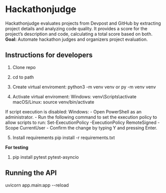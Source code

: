# Hackathonjudge
Hackathonjudge evaluates projects from Devpost and GitHub by extracting project details and analyzing code quality. It provides a score for the project’s description and code, calculating a total score based on both.
\
**Goal:** Automate hackathon judges and organizers project evaluation.


## Instructions for developers
1. Clone repo

2. cd to path

3. Create virtual enviroment:
python3 -m venv venv
or
py -m venv venv

4. Activate virtual enviroment:
Windows: venv\Scripts\activate
macOS/Linux: source venv/bin/activate

If script execution is disabled:
Windows:
    - Open PowerShell as an administrator.
    - Run the following command to set the execution policy to allow scripts to run:
        Set-ExecutionPolicy -ExecutionPolicy RemoteSigned -Scope CurrentUser
    - Confirm the change by typing Y and pressing Enter.

5. Install requirements
pip install -r requirements.txt

**For testing**
1. pip install pytest pytest-asyncio

## Running the API
uvicorn app.main:app --reload